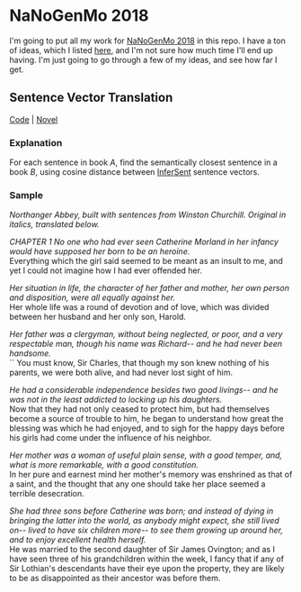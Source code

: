 # NaNoGenMo 2018

I'm going to put all my work for [NaNoGenMo 2018](https://github.com/NaNoGenMo/2018) in this repo. I have a ton of ideas, which I listed [here](https://github.com/NaNoGenMo/2018/issues/22), and I'm not sure how much time I'll end up having. I'm just going to go through a few of my ideas, and see how far I get.


## Sentence Vector Translation
[Code](./Sentence%20Change.ipynb) | [Novel](./Northanger_Abbey_x_Doyle.pdf)

### Explanation
For each sentence in book _A_, find the semantically closest sentence in a book _B_, using cosine distance between [InferSent](https://github.com/facebookresearch/InferSent) sentence vectors.

### Sample
_Northanger Abbey, built with sentences from Winston Churchill. Original in italics, translated below._

_CHAPTER 1  No one who had ever seen Catherine Morland in her infancy would have supposed her born to be an heroine._<br/> Everything which the girl said seemed to be meant as an insult to me, and yet I could not imagine how I had ever offended her.

_Her situation in life, the character of her father and mother, her own person and disposition, were all equally against her._<br/>Her whole life was a round of devotion and of love, which was divided between her husband and her only son, Harold.

_Her father was a clergyman, without being neglected, or poor, and a very respectable man, though his name was Richard-- and he had never been handsome._<br/>`` You must know, Sir Charles, that though my son knew nothing of his parents, we were both alive, and had never lost sight of him.

_He had a considerable independence besides two good livings-- and he was not in the least addicted to locking up his daughters._<br/>Now that they had not only ceased to protect him, but had themselves become a source of trouble to him, he began to understand how great the blessing was which he had enjoyed, and to sigh for the happy days before his girls had come under the influence of his neighbor.

_Her mother was a woman of useful plain sense, with a good temper, and, what is more remarkable, with a good constitution._<br/>In her pure and earnest mind her mother's memory was enshrined as that of a saint, and the thought that any one should take her place seemed a terrible desecration.

_She had three sons before Catherine was born; and instead of dying in bringing the latter into the world, as anybody might expect, she still lived on-- lived to have six children more-- to see them growing up around her, and to enjoy excellent health herself._<br/>He was married to the second daughter of Sir James Ovington; and as I have seen three of his grandchildren within the week, I fancy that if any of Sir Lothian's descendants have their eye upon the property, they are likely to be as disappointed as their ancestor was before them.
